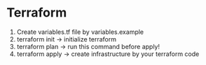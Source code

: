 # Terraform

1. Create variables.tf file by variables.example
2. terraform init -> initialize terraform
3. terraform plan -> run this command before apply!
4. terraform apply -> create infrastructure by your terraform code
